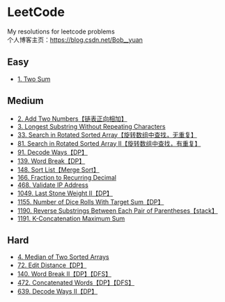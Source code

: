 # LeetCode
My resolutions for leetcode problems\
个人博客主页：https://blog.csdn.net/Bob__yuan

## Easy
* [1. Two Sum](https://github.com/GaoYuanBob/LeetCode/blob/master/LeetCode%20Problems/Easy/1.%20Two%20Sum.md)

## Medium
* [2. Add Two Numbers【链表正向相加】](https://github.com/GaoYuanBob/LeetCode/blob/master/LeetCode%20Problems/Medium/2.%20Add%20Two%20Numbers%E3%80%90%E9%93%BE%E8%A1%A8%E6%AD%A3%E5%90%91%E7%9B%B8%E5%8A%A0%E3%80%91.md)
* [3. Longest Substring Without Repeating Characters](https://github.com/GaoYuanBob/LeetCode/blob/master/LeetCode%20Problems/Medium/3.%20Longest%20Substring%20Without%20Repeating%20Characters.md)
* [33. Search in Rotated Sorted Array【旋转数组中查找，无重复】](https://github.com/GaoYuanBob/LeetCode/blob/master/LeetCode%20Problems/Medium/33.%20Search%20in%20Rotated%20Sorted%20Array.md)
* [81. Search in Rotated Sorted Array II【旋转数组中查找，有重复】](https://github.com/GaoYuanBob/LeetCode/blob/master/LeetCode%20Problems/Medium/81.%20Search%20in%20Rotated%20Sorted%20Array%20II.md)
* [91. Decode Ways【DP】](https://github.com/GaoYuanBob/LeetCode/blob/master/LeetCode%20Problems/Medium/91.%20Decode%20Ways.md)
* [139. Word Break【DP】](https://github.com/GaoYuanBob/LeetCode/blob/master/LeetCode%20Problems/Medium/139.%20Word%20Break.md)
* [148. Sort List【Merge Sort】](https://github.com/GaoYuanBob/LeetCode/blob/master/LeetCode%20Problems/Medium/148.%20Sort%20List%20(Merge%20Sort).md)
* [166. Fraction to Recurring Decimal](https://github.com/GaoYuanBob/LeetCode/blob/master/LeetCode%20Problems/Medium/166.%20Fraction%20to%20Recurring%20Decimal.md)
* [468. Validate IP Address](https://github.com/GaoYuanBob/LeetCode/blob/master/LeetCode%20Problems/Medium/468.%20Validate%20IP%20Address.md)
* [1049. Last Stone Weight II【DP】](https://github.com/GaoYuanBob/LeetCode/blob/master/LeetCode%20Problems/Medium/1049.%20Last%20Stone%20Weight%20II.md)
* [1155. Number of Dice Rolls With Target Sum【DP】](https://github.com/GaoYuanBob/LeetCode/blob/master/LeetCode%20Problems/Medium/1155.%20Number%20of%20Dice%20Rolls%20With%20Target%20Sum%E3%80%90DP%E3%80%91.md)
* [1190. Reverse Substrings Between Each Pair of Parentheses【stack】](https://github.com/GaoYuanBob/LeetCode/blob/master/LeetCode%20Problems/Medium/1190.%20Reverse%20Substrings%20Between%20Each%20Pair%20of%20Parentheses.md)
* [1191. K-Concatenation Maximum Sum](https://github.com/GaoYuanBob/LeetCode/blob/master/LeetCode%20Problems/Medium/1191.%20K-Concatenation%20Maximum%20Sum.md)

## Hard
* [4. Median of Two Sorted Arrays](https://github.com/GaoYuanBob/LeetCode/blob/master/LeetCode%20Problems/Hard/4.%20Median%20of%20Two%20Sorted%20Arrays.md)
* [72. Edit Distance【DP】](https://github.com/GaoYuanBob/LeetCode/blob/master/LeetCode%20Problems/Hard/72.%20Edit%20Distance%E3%80%90DP%E3%80%91.md)
* [140. Word Break II【DP】【DFS】](https://github.com/GaoYuanBob/LeetCode/blob/master/LeetCode%20Problems/Hard/140.%20Word%20Break%20II%E3%80%90DP%E3%80%91%E3%80%90DFS%E3%80%91.md)
* [472. Concatenated Words【DP】【DFS】](https://github.com/GaoYuanBob/LeetCode/blob/master/LeetCode%20Problems/Hard/472.%20Concatenated%20Words%E3%80%90DP%E3%80%91%E3%80%90DFS%E3%80%91.md)
* [639. Decode Ways II【DP】](https://github.com/GaoYuanBob/LeetCode/blob/master/LeetCode%20Problems/Hard/639.%20Decode%20Ways%20II.md)
